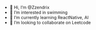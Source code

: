 - 👋 Hi, I’m @Zzendrix
- 👀 I’m interested in swimming
- 🌱 I’m currently learning ReactNative, AI
- 💞️ I’m looking to collaborate on Leetcode


<!---
Zzendrix/Zzendrix is a ✨ special ✨ repository because its `README.md` (this file) appears on your GitHub profile.
You can click the Preview link to take a look at your changes.
--->
